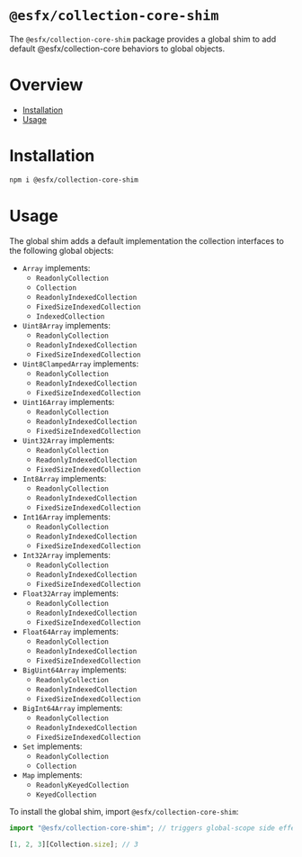 # `@esfx/collection-core-shim`

The `@esfx/collection-core-shim` package provides a global shim to add default @esfx/collection-core behaviors to global objects.

# Overview

* [Installation](#installation)
* [Usage](#usage)

# Installation

```sh
npm i @esfx/collection-core-shim
```

# Usage

The global shim adds a default implementation the collection interfaces to the following global objects:

- `Array` implements:
  - `ReadonlyCollection`
  - `Collection`
  - `ReadonlyIndexedCollection`
  - `FixedSizeIndexedCollection`
  - `IndexedCollection`
- `Uint8Array` implements:
  - `ReadonlyCollection`
  - `ReadonlyIndexedCollection`
  - `FixedSizeIndexedCollection`
- `Uint8ClampedArray` implements:
  - `ReadonlyCollection`
  - `ReadonlyIndexedCollection`
  - `FixedSizeIndexedCollection`
- `Uint16Array` implements:
  - `ReadonlyCollection`
  - `ReadonlyIndexedCollection`
  - `FixedSizeIndexedCollection`
- `Uint32Array` implements:
  - `ReadonlyCollection`
  - `ReadonlyIndexedCollection`
  - `FixedSizeIndexedCollection`
- `Int8Array` implements:
  - `ReadonlyCollection`
  - `ReadonlyIndexedCollection`
  - `FixedSizeIndexedCollection`
- `Int16Array` implements:
  - `ReadonlyCollection`
  - `ReadonlyIndexedCollection`
  - `FixedSizeIndexedCollection`
- `Int32Array` implements:
  - `ReadonlyCollection`
  - `ReadonlyIndexedCollection`
  - `FixedSizeIndexedCollection`
- `Float32Array` implements:
  - `ReadonlyCollection`
  - `ReadonlyIndexedCollection`
  - `FixedSizeIndexedCollection`
- `Float64Array` implements:
  - `ReadonlyCollection`
  - `ReadonlyIndexedCollection`
  - `FixedSizeIndexedCollection`
- `BigUint64Array` implements:
  - `ReadonlyCollection`
  - `ReadonlyIndexedCollection`
  - `FixedSizeIndexedCollection`
- `BigInt64Array` implements:
  - `ReadonlyCollection`
  - `ReadonlyIndexedCollection`
  - `FixedSizeIndexedCollection`
- `Set` implements:
  - `ReadonlyCollection`
  - `Collection`
- `Map` implements:
  - `ReadonlyKeyedCollection`
  - `KeyedCollection`

To install the global shim, import `@esfx/collection-core-shim`:

```ts
import "@esfx/collection-core-shim"; // triggers global-scope side effects

[1, 2, 3][Collection.size]; // 3
```
